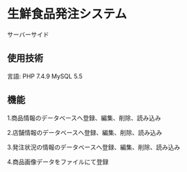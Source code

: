 # 生鮮食品発注システム
サーバーサイド

## 使用技術
言語: PHP 7.4.9
MySQL 5.5

## 機能
1.商品情報のデータベースへ登録、編集、削除、読み込み

2.店舗情報のデータベースへ登録、編集、削除、読み込み

3.発注状況の情報のデータベースへ登録、編集、削除、読み込み

4.商品画像データをファイルにて登録
